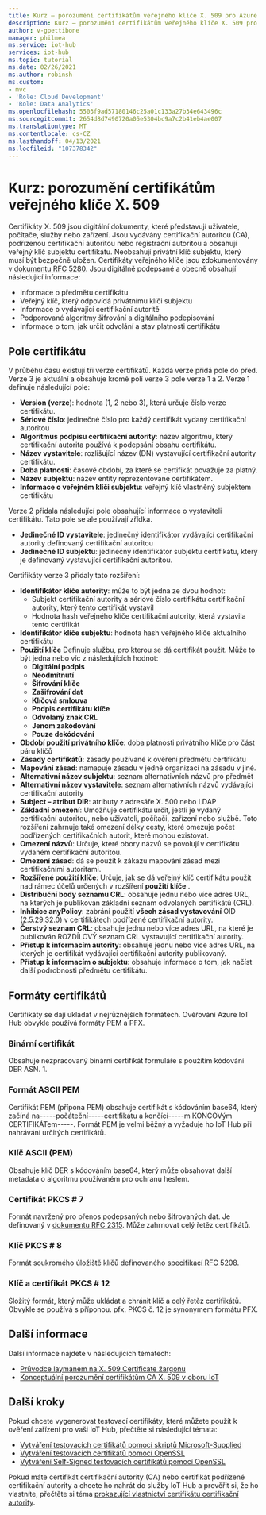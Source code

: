 ```yaml
---
title: Kurz – porozumění certifikátům veřejného klíče X. 509 pro Azure IoT Hub | Microsoft Docs
description: Kurz – porozumění certifikátům veřejného klíče X. 509 pro Azure IoT Hub
author: v-gpettibone
manager: philmea
ms.service: iot-hub
services: iot-hub
ms.topic: tutorial
ms.date: 02/26/2021
ms.author: robinsh
ms.custom:
- mvc
- 'Role: Cloud Development'
- 'Role: Data Analytics'
ms.openlocfilehash: 5503f9ad57180146c25a01c133a27b34e643496c
ms.sourcegitcommit: 2654d8d7490720a05e5304bc9a7c2b41eb4ae007
ms.translationtype: MT
ms.contentlocale: cs-CZ
ms.lasthandoff: 04/13/2021
ms.locfileid: "107378342"
---
```

# <a name="tutorial-understanding-x509-public-key-certificates"></a>Kurz: porozumění certifikátům veřejného klíče X. 509

Certifikáty X. 509 jsou digitální dokumenty, které představují uživatele, počítače, služby nebo zařízení. Jsou vydávány certifikační autoritou (CA), podřízenou certifikační autoritou nebo registrační autoritou a obsahují veřejný klíč subjektu certifikátu. Neobsahují privátní klíč subjektu, který musí být bezpečně uložen. Certifikáty veřejného klíče jsou zdokumentovány v [dokumentu RFC 5280](https://tools.ietf.org/html/rfc5280). Jsou digitálně podepsané a obecně obsahují následující informace:

* Informace o předmětu certifikátu
* Veřejný klíč, který odpovídá privátnímu klíči subjektu
* Informace o vydávající certifikační autoritě
* Podporované algoritmy šifrování a digitálního podepisování
* Informace o tom, jak určit odvolání a stav platnosti certifikátu

## <a name="certificate-fields"></a>Pole certifikátu

V průběhu času existují tři verze certifikátů. Každá verze přidá pole do před. Verze 3 je aktuální a obsahuje kromě polí verze 3 pole verze 1 a 2. Verze 1 definuje následující pole:

* **Version (verze**): hodnota (1, 2 nebo 3), která určuje číslo verze certifikátu.
* **Sériové číslo**: jedinečné číslo pro každý certifikát vydaný certifikační autoritou
* **Algoritmus podpisu certifikační autority**: název algoritmu, který certifikační autorita používá k podepsání obsahu certifikátu.
* **Název vystavitele**: rozlišující název (DN) vystavující certifikační autority certifikátu.
* **Doba platnosti**: časové období, za které se certifikát považuje za platný.
* **Název subjektu**: název entity reprezentované certifikátem.
* **Informace o veřejném klíči subjektu**: veřejný klíč vlastněný subjektem certifikátu

Verze 2 přidala následující pole obsahující informace o vystaviteli certifikátu. Tato pole se ale používají zřídka.

* **Jedinečné ID vystavitele**: jedinečný identifikátor vydávající certifikační autority definovaný certifikační autoritou
* **Jedinečné ID subjektu**: jedinečný identifikátor subjektu certifikátu, který je definovaný vystavující certifikační autoritou.

Certifikáty verze 3 přidaly tato rozšíření:

* **Identifikátor klíče autority**: může to být jedna ze dvou hodnot:
  * Subjekt certifikační autority a sériové číslo certifikátu certifikační autority, který tento certifikát vystavil
  * Hodnota hash veřejného klíče certifikační autority, která vystavila tento certifikát
* **Identifikátor klíče subjektu**: hodnota hash veřejného klíče aktuálního certifikátu
* **Použití klíče** Definuje službu, pro kterou se dá certifikát použít. Může to být jedna nebo víc z následujících hodnot:
  * **Digitální podpis**
  * **Neodmítnutí**
  * **Šifrování klíče**
  * **Zašifrování dat**
  * **Klíčová smlouva**
  * **Podpis certifikátu klíče**
  * **Odvolaný znak CRL**
  * **Jenom zakódování**
  * **Pouze dekódování**
* **Období použití privátního klíče**: doba platnosti privátního klíče pro část páru klíčů
* **Zásady certifikátů**: zásady používané k ověření předmětu certifikátu
* **Mapování zásad**: namapuje zásadu v jedné organizaci na zásadu v jiné.
* **Alternativní název subjektu**: seznam alternativních názvů pro předmět
* **Alternativní název vystavitele**: seznam alternativních názvů vydávající certifikační autority
* **Subject – atribut DIR**: atributy z adresáře X. 500 nebo LDAP
* **Základní omezení**: Umožňuje certifikátu určit, jestli je vydaný certifikační autoritou, nebo uživateli, počítači, zařízení nebo službě. Toto rozšíření zahrnuje také omezení délky cesty, které omezuje počet podřízených certifikačních autorit, které mohou existovat.
* **Omezení názvů**: Určuje, které obory názvů se povolují v certifikátu vydaném certifikační autoritou.
* **Omezení zásad**: dá se použít k zákazu mapování zásad mezi certifikačními autoritami.
* **Rozšířené použití klíče**: Určuje, jak se dá veřejný klíč certifikátu použít nad rámec účelů určených v rozšíření **použití klíče** .
* **Distribuční body seznamu CRL**: obsahuje jednu nebo více adres URL, na kterých je publikován základní seznam odvolaných certifikátů (CRL).
* **Inhibice anyPolicy**: zabrání použití **všech zásad vystavování** OID (2.5.29.32.0) v certifikátech podřízené certifikační autority.
* **Čerstvý seznam CRL**: obsahuje jednu nebo více adres URL, na které je publikován ROZDÍLOVÝ seznam CRL vystavující certifikační autority.
* **Přístup k informacím autority**: obsahuje jednu nebo více adres URL, na kterých je certifikát vydávající certifikační autority publikovaný.
* **Přístup k informacím o subjektu**: obsahuje informace o tom, jak načíst další podrobnosti předmětu certifikátu.

## <a name="certificate-formats"></a>Formáty certifikátů

Certifikáty se dají ukládat v nejrůznějších formátech. Ověřování Azure IoT Hub obvykle používá formáty PEM a PFX.

### <a name="binary-certificate"></a>Binární certifikát

Obsahuje nezpracovaný binární certifikát formuláře s použitím kódování DER ASN. 1.

### <a name="ascii-pem-format"></a>Formát ASCII PEM

Certifikát PEM (přípona PEM) obsahuje certifikát s kódováním base64, který začíná na-----počáteční-----certifikátu a končící-----m KONCOVým CERTIFIKÁTem-----. Formát PEM je velmi běžný a vyžaduje ho IoT Hub při nahrávání určitých certifikátů.

### <a name="ascii-pem-key"></a>Klíč ASCII (PEM)

Obsahuje klíč DER s kódováním base64, který může obsahovat další metadata o algoritmu používaném pro ochranu heslem.

### <a name="pkcs7-certificate"></a>Certifikát PKCS # 7

Formát navržený pro přenos podepsaných nebo šifrovaných dat. Je definovaný v [dokumentu RFC 2315](https://tools.ietf.org/html/rfc2315). Může zahrnovat celý řetěz certifikátů.

### <a name="pkcs8-key"></a>Klíč PKCS # 8

Formát soukromého úložiště klíčů definovaného [specifikací RFC 5208](https://tools.ietf.org/html/rfc5208).

### <a name="pkcs12-key-and-certificate"></a>Klíč a certifikát PKCS # 12

Složitý formát, který může ukládat a chránit klíč a celý řetěz certifikátů. Obvykle se používá s příponou. pfx. PKCS č. 12 je synonymem formátu PFX.

## <a name="for-more-information"></a>Další informace

Další informace najdete v následujících tématech:

* [Průvodce laymanem na X. 509 Certificate žargonu](https://techcommunity.microsoft.com/t5/internet-of-things/the-layman-s-guide-to-x-509-certificate-jargon/ba-p/2203540)
* [Konceptuální porozumění certifikátům CA X. 509 v oboru IoT](https://docs.microsoft.com/azure/iot-hub/iot-hub-x509ca-concept)

## <a name="next-steps"></a>Další kroky

Pokud chcete vygenerovat testovací certifikáty, které můžete použít k ověření zařízení pro vaši IoT Hub, přečtěte si následující témata:

* [Vytváření testovacích certifikátů pomocí skriptů Microsoft-Supplied](tutorial-x509-scripts.md)
* [Vytváření testovacích certifikátů pomocí OpenSSL](tutorial-x509-openssl.md)
* [Vytváření Self-Signed testovacích certifikátů pomocí OpenSSL](tutorial-x509-self-sign.md)

Pokud máte certifikát certifikační autority (CA) nebo certifikát podřízené certifikační autority a chcete ho nahrát do služby IoT Hub a prověřit si, že ho vlastníte, přečtěte si téma [prokazující vlastnictví certifikátu certifikační autority](tutorial-x509-prove-possession.md).
